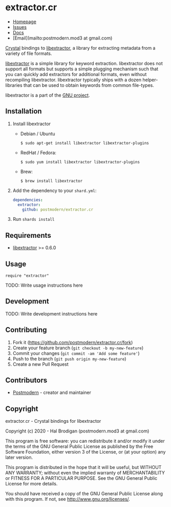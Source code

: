 # extractor.cr

* [Homepage](https://github.com/postmodern/xtractor.cr#readme)
* [Issues](https://github.com/postmodern/extractor.cr/issues)
* [Docs](https://postmodern.github.io/docs/extractor.cr/index.html)
* [Email](mailto:postmodern.mod3 at gmail.com)

[Crystal][crystal] bindings to [libextractor], a library for extracting
metadata from a variety of file formats.

[libextractor] is a simple library for keyword extraction.  libextractor
does not support all formats but supports a simple plugging mechanism
such that you can quickly add extractors for additional formats, even
without recompiling libextractor.  libextractor typically ships with a
dozen helper-libraries that can be used to obtain keywords from common
file-types.

libextractor is a part of the [GNU project](http://www.gnu.org/).

## Installation

1. Install libextractor

   * Debian / Ubuntu

         $ sudo apt-get install libextractor libextractor-plugins

   * RedHat / Fedora:

         $ sudo yum install libextractor libextractor-plugins

   * Brew:

         $ brew install libextractor

2. Add the dependency to your `shard.yml`:

   ```yaml
   dependencies:
     extractor:
       github: postmodern/extractor.cr
   ```

3. Run `shards install`

## Requirements

* [libextractor] >= 0.6.0

## Usage

```crystal
require "extractor"
```

TODO: Write usage instructions here

## Development

TODO: Write development instructions here

## Contributing

1. Fork it (<https://github.com/postmodern/extractor.cr/fork>)
2. Create your feature branch (`git checkout -b my-new-feature`)
3. Commit your changes (`git commit -am 'Add some feature'`)
4. Push to the branch (`git push origin my-new-feature`)
5. Create a new Pull Request

## Contributors

- [Postmodern](https://github.com/postmodern) - creator and maintainer

## Copyright

extractor.cr - Crystal bindings for libextractor

Copyright (c) 2020 - Hal Brodigan (postmodern.mod3 at gmail.com)

This program is free software: you can redistribute it and/or modify
it under the terms of the GNU General Public License as published by
the Free Software Foundation, either version 3 of the License, or
(at your option) any later version.

This program is distributed in the hope that it will be useful,
but WITHOUT ANY WARRANTY; without even the implied warranty of
MERCHANTABILITY or FITNESS FOR A PARTICULAR PURPOSE.  See the
GNU General Public License for more details.

You should have received a copy of the GNU General Public License
along with this program.  If not, see <http://www.gnu.org/licenses/>.

[crystal]: https://crystal-lang.org/
[libextractor]: http://www.gnu.org/software/libextractor
